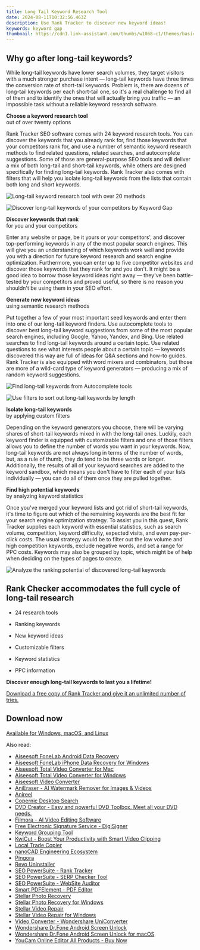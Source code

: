 ```yaml
---
title: Long Tail Keyword Research Tool
date: 2024-08-11T10:32:56.463Z
description: Use Rank Tracker to discover new keyword ideas!
keywords: keyword gap
thumbnail: https://cdn1.link-assistant.com/thumbs/w1068-c1/themes/basic/images/header/rt-intro-screen.png
---
```


## Why go after long-tail keywords?

While long-tail keywords have lower search volumes, they target visitors with a much stronger purchase intent — long-tail keywords have three times the conversion rate of short-tail keywords. Problem is, there are dozens of long-tail keywords per each short-tail one, so it's a real challenge to find all of them and to identify the ones that will actually bring you traffic — an impossible task without a reliable keyword research software.

**Choose a keyword research tool**  
out of over twenty options

Rank Tracker SEO software comes with 24 keyword research tools. You can discover the keywords that you already rank for, find those keywords that your competitors rank for, and use a number of semantic keyword research methods to find related questions, related searches, and autocomplete suggestions. Some of those are general-purpose SEO tools and will deliver a mix of both long-tail and short-tail keywords, while others are designed specifically for finding long-tail keywords. Rank Tracker also comes with filters that will help you isolate long-tail keywords from the lists that contain both long and short keywords.

![Long-tail keyword research tool with over 20 methods](https://cdn1.link-assistant.com/thumbs/w614-c1/images/keyword-research/youtube-keyword-tool/screen-01.png)

![Discover long-tail keywords of your competitors by Keyword Gap](https://cdn1.link-assistant.com/thumbs/w614-c1/images/keyword-research/youtube-keyword-tool/screen-02.png)

**Discover keywords that rank**  
for you and your competitors

Enter any website or page, be it yours or your competitors', and discover top-performing keywords in any of the most popular search engines. This will give you an understanding of which keywords work well and provide you with a direction for future keyword research and search engine optimization. Furthermore, you can enter up to five competitor websites and discover those keywords that they rank for and you don't. It might be a good idea to borrow those keyword ideas right away — they've been battle-tested by your competitors and proved useful, so there is no reason you shouldn't be using them in your SEO effort.

**Generate new keyword ideas**  
using semantic research methods

Put together a few of your most important seed keywords and enter them into one of our long-tail keyword finders. Use autocomplete tools to discover best long-tail keyword suggestions from some of the most popular search engines, including Google, Yahoo, Yandex, and Bing. Use related searches to find long-tail keywords around a certain topic. Use related questions to see what interests people about a certain topic — keywords discovered this way are full of ideas for Q&A sections and how-to guides. Rank Tracker is also equipped with word mixers and combinators, but those are more of a wild-card type of keyword generators — producing a mix of random keyword suggestions.

![Find long-tail keywords from Autocomplete tools](https://cdn1.link-assistant.com/thumbs/w614-c1/images/keyword-research/youtube-keyword-tool/screen-06.png)

![Use filters to sort out long-tail keywords by length](https://cdn1.link-assistant.com/thumbs/w614-c1/images/keyword-research/youtube-keyword-tool/screen-04.png)

**Isolate long-tail keywords**  
by applying custom filters

Depending on the keyword generators you choose, there will be varying shares of short-tail keywords mixed in with the long-tail ones. Luckily, each keyword finder is equipped with customizable filters and one of those filters allows you to define the number of words you want in your keywords. Now, long-tail keywords are not always long in terms of the number of words, but, as a rule of thumb, they do tend to be three words or longer. Additionally, the results of all of your keyword searches are added to the keyword sandbox, which means you don't have to filter each of your lists individually — you can do all of them once they are pulled together.

**Find high potential keywords**  
by analyzing keyword statistics

Once you've merged your keyword lists and got rid of short-tail keywords, it's time to figure out which of the remaining keywords are the best fit for your search engine optimization strategy. To assist you in this quest, Rank Tracker supplies each keyword with essential statistics, such as search volume, competition, keyword difficulty, expected visits, and even pay-per-click costs. The usual strategy would be to filter out the low volume and high competition keywords, exclude negative words, and set a range for PPC costs. Keywords may also be grouped by topic, which might be of help when deciding on the types of pages to create.

![Analyze the ranking potential of discovered long-tail keywords](https://cdn1.link-assistant.com/thumbs/w614-c1/images/keyword-research/youtube-keyword-tool/screen-05.png)

## Rank Checker accommodates the full cycle of long-tail research

- 24 research tools
- Ranking keywords

- New keyword ideas
- Customizable filters

- Keyword statistics
- PPC information

**Discover enough long-tail keywords to last you a lifetime!**

[Download a free copy of Rank Tracker and give it an unlimited number of tries.](https://secure.2checkout.com/order/cart.php?PRODS=4940312&QTY=1&AFFILIATE=108875)

## Download now

[Available for Windows, macOS, and Linux](https://secure.2checkout.com/order/cart.php?PRODS=4940312&QTY=1&AFFILIATE=108875)



<ins class="adsbygoogle"
    style="display:block"
    data-ad-format="autorelaxed"
    data-ad-client="ca-pub-7571918770474297"
    data-ad-slot="1223367746"></ins>





<span class="atpl-alsoreadstyle">Also read:</span>
<div><ul>
<li><a href="https://tools.techidaily.com/aiseesoft-android-data-recovery/"><u>Aiseesoft FoneLab Android Data Recovery</u></a></li>
<li><a href="https://tools.techidaily.com/aiseesoft-iphone-data-recovery-for-win/"><u>Aiseesoft FoneLab iPhone Data Recovery for Windows</u></a></li>
<li><a href="https://tools.techidaily.com/aiseesoft-total-video-converter-for-mac/"><u>Aiseesoft Total Video Converter for Mac</u></a></li>
<li><a href="https://tools.techidaily.com/aiseesoft-total-video-converter-for-win/"><u>Aiseesoft Total Video Converter for Windows</u></a></li>
<li><a href="https://tools.techidaily.com/aiseesoft-total-video-converter/"><u>Aiseesoft Video Converter</u></a></li>
<li><a href="https://tools.techidaily.com/wondershare/anieraser/download/"><u>AniEraser - AI Watermark Remover for Images & Videos</u></a></li>
<li><a href="https://tools.techidaily.com/wondershare/anireel/download/"><u>Anireel</u></a></li>
<li><a href="https://tools.techidaily.com/copernic-desktop-search/"><u>Copernic Desktop Search</u></a></li>
<li><a href="https://tools.techidaily.com/wondershare/dvdcreator/download/"><u>DVD Creator - Easy and powerful DVD Toolbox. Meet all your DVD needs.</u></a></li>
<li><a href="https://tools.techidaily.com/wondershare/filmora/download/"><u>Filmora - AI Video Editing Software</u></a></li>
<li><a href="https://tools.techidaily.com/digisigner/"><u>Free Electronic Signature Service - DigiSigner</u></a></li>
<li><a href="https://tools.techidaily.com/link-assistant/keyword-research/keyword-grouper/"><u>Keyword Grouping Tool</u></a></li>
<li><a href="https://tools.techidaily.com/wondershare/kwicut/download/"><u>KwiCut - Boost Your Productivity with Smart Video Clipping</u></a></li>
<li><a href="https://tools.techidaily.com/mt4copier/"><u>Local Trade Copier</u></a></li>
<li><a href="https://tools.techidaily.com/nanocad/"><u>nanoCAD Engineering Ecosystem</u></a></li>
<li><a href="https://tools.techidaily.com/github/cloudflare-pingora/"><u>Pingora</u></a></li>
<li><a href="https://tools.techidaily.com/revouninstaller/"><u>Revo Uninstaller</u></a></li>
<li><a href="https://tools.techidaily.com/link-assistant-rank-tracker/"><u>SEO PowerSuite - Rank Tracker</u></a></li>
<li><a href="https://tools.techidaily.com/link-assistant-rank-tracker-serp-analysis/"><u>SEO PowerSuite - SERP Checker Tool</u></a></li>
<li><a href="https://tools.techidaily.com/link-assistant-website-auditor/"><u>SEO PowerSuite - WebSite Auditor</u></a></li>
<li><a href="https://tools.techidaily.com/wondershare/pdf/download/"><u>Smart PDFElement - PDF Editor</u></a></li>
<li><a href="https://tools.techidaily.com/stellar-photo-recovery/"><u>Stellar Photo Recovery</u></a></li>
<li><a href="https://tools.techidaily.com/stellar-photo-recovery-for-win/"><u>Stellar Photo Recovery for Windows</u></a></li>
<li><a href="https://tools.techidaily.com/stellar-video-repair/"><u>Stellar Video Repair</u></a></li>
<li><a href="https://tools.techidaily.com/stellar-video-repair-for-win/"><u>Stellar Video Repair for Windows</u></a></li>
<li><a href="https://tools.techidaily.com/wondershare/videoconverter/download/"><u>Video Converter - Wondershare UniConverter</u></a></li>
<li><a href="https://tools.techidaily.com/wondershare-dr-fone-unlock-android-screen/"><u>Wondershare Dr.Fone Android Screen Unlock</u></a></li>
<li><a href="https://tools.techidaily.com/wondershare-dr-fone-unlock-android-screen-for-mac/"><u>Wondershare Dr.Fone Android Screen Unlock for macOS</u></a></li>
<li><a href="https://tools.techidaily.com/youcam-online-editor/buy-now/"><u>YouCam Online Editor All Products - Buy Now</u></a></li>
</ul></div>
